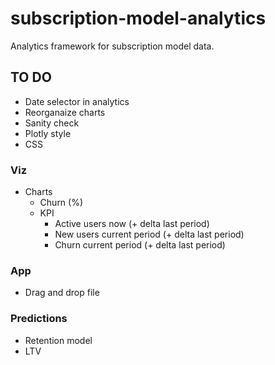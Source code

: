 # subscription-model-analytics
Analytics framework for subscription model data.

## TO DO
- Date selector in analytics
- Reorganaize charts
- Sanity check
- Plotly style
- CSS

### Viz
- Charts
    - Churn (%)
    - KPI
        - Active users now (+ delta last period)
        - New users current period (+ delta last period)
        - Churn current period (+ delta last period)

### App
- Drag and drop file

### Predictions
- Retention model
- LTV